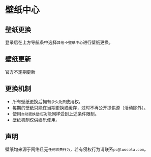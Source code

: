 # 壁纸中心

## 壁纸更换

登录后在上方导航条中选择`其他`->`壁纸中心`进行壁纸更换。

## 壁纸更新

官方不定期更新

## 更换机制

- 所有壁纸更换后拥有`永久免费`使用权。
- 每期的壁纸只能在当期更换或缓存，过时不再公开提供源（活动除外）。
- 使用`自动更换壁纸`功能同样受到上述条件限制。
- 壁纸机制仅供娱乐使用。

## 声明

壁纸均来源于网络且无`任何收费行为`，若有侵权行为请联系`pc@twocola.com`。
